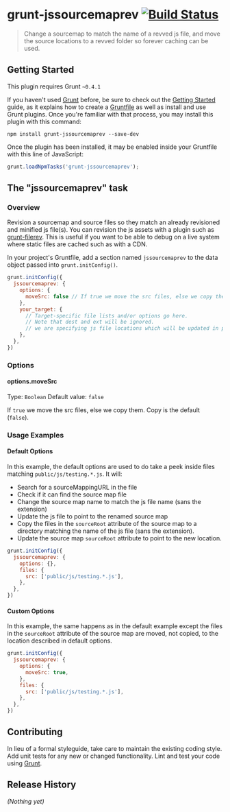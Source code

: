 # grunt-jssourcemaprev [![Build Status](https://travis-ci.org/richardbolt/grunt-jssourcemaprev.png?branch=master)](https://travis-ci.org/richardbolt/grunt-jssourcemaprev)

> Change a sourcemap to match the name of a revved js file, and move the source locations to a revved folder so forever caching can be used.

## Getting Started
This plugin requires Grunt `~0.4.1`

If you haven't used [Grunt](http://gruntjs.com/) before, be sure to check out the [Getting Started](http://gruntjs.com/getting-started) guide, as it explains how to create a [Gruntfile](http://gruntjs.com/sample-gruntfile) as well as install and use Grunt plugins. Once you're familiar with that process, you may install this plugin with this command:

```shell
npm install grunt-jssourcemaprev --save-dev
```

Once the plugin has been installed, it may be enabled inside your Gruntfile with this line of JavaScript:

```js
grunt.loadNpmTasks('grunt-jssourcemaprev');
```

## The "jssourcemaprev" task

### Overview
Revision a sourcemap and source files so they match an already revisioned and minified js file(s). You can revision the js assets with a plugin such as [grunt-filerev](https://github.com/yeoman/grunt-filerev). This is useful if you want to be able to debug on a live system where static files are cached such as with a CDN.

In your project's Gruntfile, add a section named `jssourcemaprev` to the data object passed into `grunt.initConfig()`.

```js
grunt.initConfig({
  jssourcemaprev: {
    options: {
      moveSrc: false // If true we move the src files, else we copy them. Copy is the default.
    },
    your_target: {
      // Target-specific file lists and/or options go here.
      // Note that dest and ext will be ignored.
      // we are specifying js file locations which will be updated in place.
    },
  },
})
```

### Options

#### options.moveSrc
Type: `Boolean`
Default value: `false`

If `true` we move the src files, else we copy them. Copy is the default (`false`).


### Usage Examples

#### Default Options
In this example, the default options are used to do take a peek inside files matching `public/js/testing.*.js`. It will:

* Search for a sourceMappingURL in the file
* Check if it can find the source map file
* Change the source map name to match the js file name (sans the extension)
* Update the js file to point to the renamed source map
* Copy the files in the `sourceRoot` attribute of the source map to a directory matching
  the name of the js file (sans the extension).
* Update the source map `sourceRoot` attribute to point to the new location.

```js
grunt.initConfig({
  jssourcemaprev: {
    options: {},
    files: {
      src: ['public/js/testing.*.js'],
    },
  },
})
```

#### Custom Options
In this example, the same happens as in the default example except the files in the `sourceRoot` attribute of the source map are moved, not copied, to the location described in default options.

```js
grunt.initConfig({
  jssourcemaprev: {
    options: {
      moveSrc: true,
    },
    files: {
      src: ['public/js/testing.*.js'],
    },
  },
})
```

## Contributing
In lieu of a formal styleguide, take care to maintain the existing coding style. Add unit tests for any new or changed functionality. Lint and test your code using [Grunt](http://gruntjs.com/).

## Release History
_(Nothing yet)_
